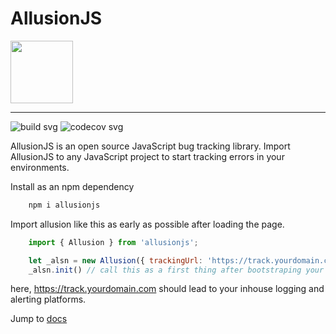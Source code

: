 # AllusionJS

<img src="https://github.com/csmadhav/allusionjs/raw/master/logo.png" width="100">

----

![build svg](https://api.travis-ci.org/csmadhav/allusion.svg?branch=master)
![codecov svg](https://codecov.io/gh/csmadhav/allusion/branch/master/graphs/badge.svg?branch=master)

AllusionJS is an open source JavaScript bug tracking library. Import AllusionJS to any JavaScript project to start tracking errors in your environments.

Install as an npm dependency

```bash
    npm i allusionjs
```

Import allusion like this as early as possible after loading the page.

```js
    import { Allusion } from 'allusionjs';

    let _alsn = new Allusion({ trackingUrl: 'https://track.yourdomain.com' });
    _alsn.init() // call this as a first thing after bootstraping your app.
```

here, <https://track.yourdomain.com> should lead to your inhouse logging and alerting platforms.

Jump to [docs](https://csmadhav.github.io/allusion/docs/what-and-how)
